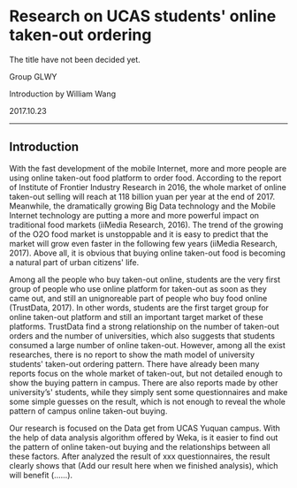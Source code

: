 # Research on UCAS students' online taken-out ordering

The title have not been decided yet.

Group GLWY

Introduction by William Wang

2017.10.23
***

## Introduction 

With the fast development of the mobile Internet, more and more people are using online taken-out food platform to order food. According to the report of Institute of Frontier Industry Research in 2016, the whole market of online taken-out selling will reach at 118 billion yuan per year at the end of 2017. Meanwhile, the dramatically growing Big Data technology and the Mobile Internet technology are putting a more and more powerful impact on traditional food markets (iiMedia Research, 2016). The trend of the growing of the O2O food market is unstoppable and it is easy to predict that the market will grow even faster in the following few years (iiMedia Research, 2017). Above all, it is obvious that buying online taken-out food is becoming a natural part of urban citizens' life.

Among all the people who buy taken-out online, students are the very first group of people who use online platform for taken-out as soon as they came out, and still an unignoreable part of people who buy food online (TrustData, 2017). In other words, students are the first target group for online taken-out platform and still an important target market of these platforms. TrustData find a strong relationship on the number of taken-out orders and the number of universities, which also suggests that students consumed a large number of online taken-out. However, among all the exist researches, there is no report to show the math model of university students' taken-out ordering pattern. There have already been many reports focus on the whole market of taken-out, but not detailed enough to show the buying pattern in campus. There are also reports made by other university’s' students, while they simply sent some questionnaires and make some simple guesses on the result, which is not enough to reveal the whole pattern of campus online taken-out buying.

Our research is focused on the Data get from UCAS Yuquan campus. With the help of data analysis algorithm offered by Weka, is it easier to find out the pattern of online taken-out buying and the relationships between all these factors. After analyzed the result of xxx questionnaires, the result clearly shows that (Add our result here when we finished analysis), which will benefit (......). 

<!-- However, as it is reported for many times, the safety of these taken-out food has already raised peoples' discussion.  -->

